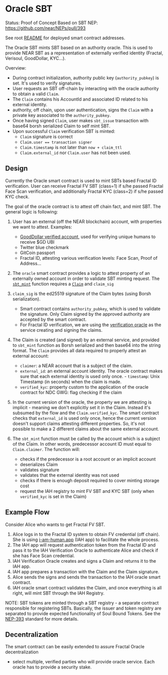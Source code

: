 # Oracle SBT

Status: Proof of Concept
Based on SBT NEP: https://github.com/near/NEPs/pull/393

See root [README](../../README.md#testnet) for deployed smart contract addresses.

The Oracle SBT mints SBT based on an authority oracle. This is used to provide NEAR SBT as a representation of externally verified identity (Fractal, Verisoul, GoodDollar, KYC...).

Overview:

- During contract initialization, authority public key (`authority_pubkey`) is set. It's used to verify signatures.
- User requests an SBT off-chain by interacting with the oracle authority to obtain a valid `Claim`.
- The `Claim` contains his AccountId and associated ID related to his external identity.
- authority, off chain, upon user authentication, signs the `Claim` with a private key associated to the `authority_pubkey`.
- Once having signed `Claim`, user makes `sbt_issue` transaction with base64 borsh serialized Claim to self mint SBT.
- Upon successful `Claim` verification SBT is minted:
  - `Claim` signature is correct
  - `Claim.user == transaction signer`
  - `Claim.timestamp` is not later than `now + claim_ttl`
  - `Claim.external_id` nor `Claim.user` has not been used.

## Design

Currently the Oracle smart contract is used to mint SBTs based Fractal ID verification. User can receive Fractal FV SBT (class=1) if s/he passed Fractal Face Scan verification, and additionally Fractal KYC (class=2) if s/he passed KYC check.

The goal of the oracle contract is to attest off chain fact, and mint SBT. The general logic is following:

1. User has an external (off the NEAR blockchain) account, with properties we want to attest. Examples:

   - [GoodDollar verified account](https://help.gooddollar.org/kb/getting-started/how-to-complete-face-verification-process), used for verifying unique humans to receive $GD UBI
   - Twitter blue checkmark
   - GitCoin passport
   - Fractal ID, attesting various verification levels: Face Scan, Proof of Address...

2. The `oracle` smart contract provides a logic to attest property of an externally owned account in order to validate SBT minting request. The [`sbt_mint`](https://github.com/alpha-fi/i-am-human/blob/master/contracts/oracle/src/lib.rs#L120) function requires a [`Claim`](https://github.com/alpha-fi/i-am-human/blob/master/contracts/oracle/src/util.rs#L14) and `claim_sig`

3. `claim_sig` is the ed25519 signature of the Claim bytes (using Borsh serialization).

   - Smart contract contains `authority_pubkey`, which is used to validate the signature. Only Claim signed by the approved authority are accepted by the smart contract.
   - For Fractal ID verification, we are using the [verification oracle](https://github.com/near-ndc/verification-oracle) as the service creating and signing the claims.

4. The Claim is created (and signed) by an external service, and provided to `sbt_mint` function as Borsh serialized and then base64 into the string format. The `Claim` provides all data required to properly attest an external account:

   - `claimer`: a NEAR account that is a subject of the claim.
   - `external_id`: an external account identity. The oracle contract makes sure that each external identity is used only once. - `timestamp`: Unix Timestamp (in seconds) when the claim is made.
   - `verified_kyc`: property custom to the application of the oracle contract for NDC GWG: flag checking if the claim

5. In the current version of the oracle, the property we are attesting is implicit - meaning we don't explicitly set it in the Claim. Instead it's subsumed by the flow and the `Claim.verified_kyc`. The smart contract checks that `external_id` is used only once, hence the current version doesn't support claims attesting different properties.
   So, it's not possible to make a 2 different claims about the same external account.

6. The `sbt_mint` function must be called by the account which is a subject of the Claim. In other words, predecessor account ID must equal to `Claim.claimer`. The function will:

   - checks if the predecessor is a root account or an implicit account
   - deserializes Claim
   - validates signature
   - validates that the external identity was not used
   - checks if there is enough deposit required to cover minting storage cost
   - request the IAH registry to mint FV SBT and KYC SBT (only when `verified_kyc` is set in the Claim)

## Example Flow

Consider Alice who wants to get Fractal FV SBT.

1. Alice logs in to the Fractal ID system to obtain FV credential (off chain). She is using [i-am-human.app](https://i-am-human.app) (IAH app) to facilitate the whole process.
2. The IAH app will request authentication token from the Fractal ID and pass it to the IAH Verification Oracle to authenticate Alice and check if she has Face Scan credential.
3. IAH Verification Oracle creates and signs a Claim and returns it to the IAH app.
4. IAH app prepares a transaction with the Claim and the Claim signature.
5. Alice sends the signs and sends the transaction to the IAH oracle smart contract.
6. IAH oracle smart contract validates the Claim, and once everything is all right, will mint SBT through the IAH Registry.

NOTE: SBT tokens are minted through a SBT registry - a separate contract responsible for registering SBTs. Basically, the issuer and token registry are separated to provide expected functionality of Soul Bound Tokens.
See the [NEP-393](https://github.com/near/NEPs/pull/393) standard for more details.

## Decentralization

The smart contract can be easily extended to assure Fractal Oracle decentralization

- select multiple, verified parties who will provide oracle service. Each oracle has to provide a security stake.

